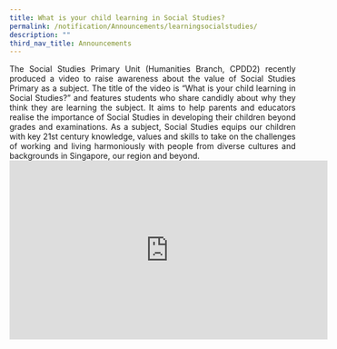 ```yaml
---
title: What is your child learning in Social Studies?
permalink: /notification/Announcements/learningsocialstudies/
description: ""
third_nav_title: Announcements
---
```

<div style="text-align:justify;">The Social Studies Primary Unit (Humanities Branch, CPDD2) recently produced a video to raise awareness about the value of Social Studies Primary as a subject. The title of the video is “What is your child learning in Social Studies?” and features students who share candidly about why they think they are learning the subject. It aims to help parents and educators realise the importance of Social Studies in developing their children beyond grades and examinations.  As a subject, Social Studies equips our children with key 21st century knowledge, values and skills to take on the challenges of working and living harmoniously with people from diverse cultures and backgrounds in Singapore, our region and beyond.</div>
<iframe width="560" height="315" src="https://www.youtube.com/embed/SDCkCj7sm8s" title="YouTube video player" frameborder="0" allow="accelerometer; autoplay; clipboard-write; encrypted-media; gyroscope; picture-in-picture" allowfullscreen></iframe>